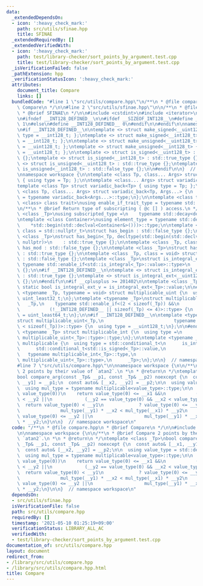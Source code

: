 ```yaml
---
data:
  _extendedDependsOn:
  - icon: ':heavy_check_mark:'
    path: src/utils/sfinae.hpp
    title: SFINAE
  _extendedRequiredBy: []
  _extendedVerifiedWith:
  - icon: ':heavy_check_mark:'
    path: test/library-checker/sort_points_by_argument.test.cpp
    title: test/library-checker/sort_points_by_argument.test.cpp
  _isVerificationFailed: false
  _pathExtension: hpp
  _verificationStatusIcon: ':heavy_check_mark:'
  attributes:
    document_title: Compare
    links: []
  bundledCode: "#line 1 \"src/utils/compare.hpp\"\n/**\n * @file compare.hpp\n * @brief\
    \ Compare\n */\n\n#line 2 \"src/utils/sfinae.hpp\"\n\n/**\n * @file sfinae.hpp\n\
    \ * @brief SFINAE\n */\n\n#include <cstdint>\n#include <iterator>\n#include <type_traits>\n\
    \n#ifndef __INT128_DEFINED__\n\n#ifdef __SIZEOF_INT128__\n#define __INT128_DEFINED__\
    \ 1\n#else\n#define __INT128_DEFINED__ 0\n#endif\n\n#endif\n\nnamespace std {\n\
    \n#if __INT128_DEFINED__\n\ntemplate <> struct make_signed<__uint128_t> { using\
    \ type = __int128_t; };\ntemplate <> struct make_signed<__int128_t> { using type\
    \ = __int128_t; };\n\ntemplate <> struct make_unsigned<__uint128_t> { using type\
    \ = __uint128_t; };\ntemplate <> struct make_unsigned<__int128_t> { using type\
    \ = __uint128_t; };\n\ntemplate <> struct is_signed<__uint128_t> : std::false_type\
    \ {};\ntemplate <> struct is_signed<__int128_t> : std::true_type {};\n\ntemplate\
    \ <> struct is_unsigned<__uint128_t> : std::true_type {};\ntemplate <> struct\
    \ is_unsigned<__int128_t> : std::false_type {};\n\n#endif\n\n}  // namespace std\n\
    \nnamespace workspace {\n\ntemplate <class Tp, class... Args> struct variadic_front\
    \ { using type = Tp; };\n\ntemplate <class... Args> struct variadic_back;\n\n\
    template <class Tp> struct variadic_back<Tp> { using type = Tp; };\n\ntemplate\
    \ <class Tp, class... Args> struct variadic_back<Tp, Args...> {\n  using type\
    \ = typename variadic_back<Args...>::type;\n};\n\ntemplate <class type, template\
    \ <class> class trait>\nusing enable_if_trait_type = typename std::enable_if<trait<type>::value>::type;\n\
    \n/**\n * @brief Return type of subscripting ( @c [] ) access.\n */\ntemplate\
    \ <class _Tp>\nusing subscripted_type =\n    typename std::decay<decltype(std::declval<_Tp&>()[0])>::type;\n\
    \ntemplate <class Container>\nusing element_type = typename std::decay<decltype(\n\
    \    *std::begin(std::declval<Container&>()))>::type;\n\ntemplate <class _Tp,\
    \ class = std::nullptr_t>\nstruct has_begin : std::false_type {};\n\ntemplate\
    \ <class _Tp>\nstruct has_begin<_Tp, decltype(std::begin(std::declval<_Tp>()),\
    \ nullptr)>\n    : std::true_type {};\n\ntemplate <class _Tp, class = void> struct\
    \ has_mod : std::false_type {};\n\ntemplate <class _Tp>\nstruct has_mod<_Tp, std::__void_t<decltype(_Tp::mod)>>\
    \ : std::true_type {};\n\ntemplate <class _Tp, class = void> struct is_integral_ext\
    \ : std::false_type {};\ntemplate <class _Tp>\nstruct is_integral_ext<\n    _Tp,\
    \ typename std::enable_if<std::is_integral<_Tp>::value>::type>\n    : std::true_type\
    \ {};\n\n#if __INT128_DEFINED__\n\ntemplate <> struct is_integral_ext<__int128_t>\
    \ : std::true_type {};\ntemplate <> struct is_integral_ext<__uint128_t> : std::true_type\
    \ {};\n\n#endif\n\n#if __cplusplus >= 201402\n\ntemplate <class _Tp>\nconstexpr\
    \ static bool is_integral_ext_v = is_integral_ext<_Tp>::value;\n\n#endif\n\ntemplate\
    \ <typename _Tp, typename = void> struct multiplicable_uint {\n  using type =\
    \ uint_least32_t;\n};\ntemplate <typename _Tp>\nstruct multiplicable_uint<\n \
    \   _Tp,\n    typename std::enable_if<(2 < sizeof(_Tp)) &&\n                 \
    \           (!__INT128_DEFINED__ || sizeof(_Tp) <= 4)>::type> {\n  using type\
    \ = uint_least64_t;\n};\n\n#if __INT128_DEFINED__\n\ntemplate <typename _Tp>\n\
    struct multiplicable_uint<_Tp,\n                          typename std::enable_if<(4\
    \ < sizeof(_Tp))>::type> {\n  using type = __uint128_t;\n};\n\n#endif\n\ntemplate\
    \ <typename _Tp> struct multiplicable_int {\n  using type =\n      typename std::make_signed<typename\
    \ multiplicable_uint<_Tp>::type>::type;\n};\n\ntemplate <typename _Tp> struct\
    \ multiplicable {\n  using type = std::conditional_t<\n      is_integral_ext<_Tp>::value,\n\
    \      std::conditional_t<std::is_signed<_Tp>::value,\n                      \
    \   typename multiplicable_int<_Tp>::type,\n                         typename\
    \ multiplicable_uint<_Tp>::type>,\n      _Tp>;\n};\n\n}  // namespace workspace\n\
    #line 7 \"src/utils/compare.hpp\"\n\nnamespace workspace {\n\n/**\n * @brief Compare\
    \ 2 points by their value of `atan2`.\n *\n * @return\n */\ntemplate <class _Tp>\n\
    bool compare_arg(const _Tp& __p1, const _Tp& __p2) noexcept {\n  const auto& [__x1,\
    \ __y1] = __p1;\n  const auto& [__x2, __y2] = __p2;\n\n  using value_type = std::decay_t<decltype(__x1)>;\n\
    \  using mul_type = typename multiplicable<value_type>::type;\n\n  if (__y1 ==\
    \ value_type(0))\n    return value_type(0) <= __x1 &&\n           (value_type(0)\
    \ < __y2 ||\n            (__y2 == value_type(0) && __x2 < value_type(0)));\n\n\
    \  return value_type(0) < __y1\n             ? value_type(0) <= __y2 &&\n    \
    \               mul_type(__y1) * __x2 < mul_type(__x1) * __y2\n             :\
    \ value_type(0) <= __y2 ||\n                   mul_type(__y1) * __x2 < mul_type(__x1)\
    \ * __y2;\n}\n\n}  // namespace workspace\n"
  code: "/**\n * @file compare.hpp\n * @brief Compare\n */\n\n#include \"sfinae.hpp\"\
    \n\nnamespace workspace {\n\n/**\n * @brief Compare 2 points by their value of\
    \ `atan2`.\n *\n * @return\n */\ntemplate <class _Tp>\nbool compare_arg(const\
    \ _Tp& __p1, const _Tp& __p2) noexcept {\n  const auto& [__x1, __y1] = __p1;\n\
    \  const auto& [__x2, __y2] = __p2;\n\n  using value_type = std::decay_t<decltype(__x1)>;\n\
    \  using mul_type = typename multiplicable<value_type>::type;\n\n  if (__y1 ==\
    \ value_type(0))\n    return value_type(0) <= __x1 &&\n           (value_type(0)\
    \ < __y2 ||\n            (__y2 == value_type(0) && __x2 < value_type(0)));\n\n\
    \  return value_type(0) < __y1\n             ? value_type(0) <= __y2 &&\n    \
    \               mul_type(__y1) * __x2 < mul_type(__x1) * __y2\n             :\
    \ value_type(0) <= __y2 ||\n                   mul_type(__y1) * __x2 < mul_type(__x1)\
    \ * __y2;\n}\n\n}  // namespace workspace\n"
  dependsOn:
  - src/utils/sfinae.hpp
  isVerificationFile: false
  path: src/utils/compare.hpp
  requiredBy: []
  timestamp: '2021-05-10 01:25:19+09:00'
  verificationStatus: LIBRARY_ALL_AC
  verifiedWith:
  - test/library-checker/sort_points_by_argument.test.cpp
documentation_of: src/utils/compare.hpp
layout: document
redirect_from:
- /library/src/utils/compare.hpp
- /library/src/utils/compare.hpp.html
title: Compare
---
```

